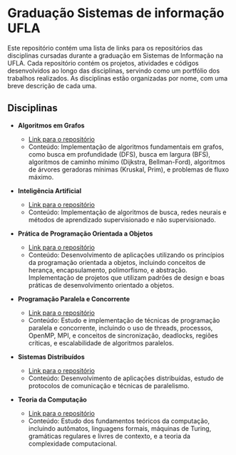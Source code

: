 # Graduação Sistemas de informação UFLA
Este repositório contém uma lista de links para os repositórios das disciplinas cursadas durante a graduação em Sistemas de Informação na UFLA.
Cada repositório contém os projetos, atividades e códigos desenvolvidos ao longo das disciplinas, servindo como um portfólio dos trabalhos realizados. As disciplinas estão organizadas por nome, com uma breve descrição de cada uma.

## Disciplinas

- **Algoritmos em Grafos**
  - [Link para o repositório](https://github.com/OsvaldoUfla/GCC218-Algoritmos-em-Grafos.git)
  - Conteúdo: Implementação de algoritmos fundamentais em grafos, como busca em profundidade (DFS), busca em largura (BFS), algoritmos de caminho mínimo (Dijkstra, Bellman-Ford), algoritmos de árvores geradoras mínimas (Kruskal, Prim), e problemas de fluxo máximo.

- **Inteligência Artificial**
  - [Link para o repositório](https://github.com/usuario/inteligencia-artificial)
  - Conteúdo: Implementação de algoritmos de busca, redes neurais e métodos de aprendizado supervisionado e não supervisionado.

- **Prática de Programação Orientada a Objetos**
  - [Link para o repositório](https://github.com/OsvaldoUfla/GAC106-PPOO.git)
  - Conteúdo: Desenvolvimento de aplicações utilizando os princípios da programação orientada a objetos, incluindo conceitos de herança, encapsulamento, polimorfismo, e abstração. Implementação de projetos que utilizam padrões de design e boas práticas de desenvolvimento orientado a objetos.

- **Programação Paralela e Concorrente**
  - [Link para o repositório](https://github.com/OsvaldoUfla/GAC105---Programa-o-Paralela-e-Concorrente---2024-1.git)
  - Conteúdo: Estudo e implementação de técnicas de programação paralela e concorrente, incluindo o uso de threads, processos, OpenMP, MPI, e conceitos de sincronização, deadlocks, regiões críticas, e escalabilidade de algoritmos paralelos.

- **Sistemas Distribuídos**
  - [Link para o repositório](https://github.com/OsvaldoUfla/SistemasDistribuidos-UFLA.git)
  - Conteúdo: Desenvolvimento de aplicações distribuídas, estudo de protocolos de comunicação e técnicas de paralelismo.

- **Teoria da Computação**
  - [Link para o repositório](https://github.com/OsvaldoUfla/Teoria_da_Computacao.git)
  - Conteúdo: Estudo dos fundamentos teóricos da computação, incluindo autômatos, linguagens formais, máquinas de Turing, gramáticas regulares e livres de contexto, e a teoria da complexidade computacional.


